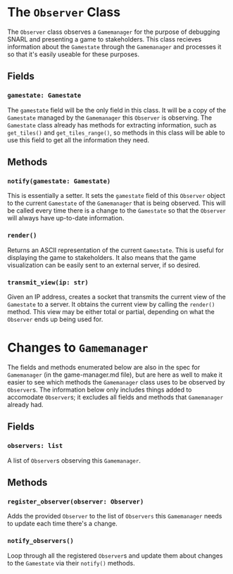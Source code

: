 # The `Observer` Class

The `Observer` class observes a `Gamemanager` for the purpose of debugging SNARL and presenting a game to stakeholders. This class recieves information about the `Gamestate` through the `Gamemanager` and processes it so that it's easily useable for these purposes.

## Fields

### `gamestate: Gamestate`
The `gamestate` field will be the only field in this class. It will be a copy of the `Gamestate` managed by the `Gamemanager` this `Observer` is observing. The `Gamestate` class already has methods for extracting information, such as `get_tiles()` and `get_tiles_range()`, so methods in this class will be able to use this field to get all the information they need.

## Methods

### `notify(gamestate: Gamestate)`
This is essentially a setter. It sets the `gamestate` field of this `Observer` object to the current `Gamestate` of the `Gamemanager` that is being observed. This will be called every time there is a change to the `Gamestate` so that the `Observer` will always have up-to-date information.

### `render()`
Returns an ASCII representation of the current `Gamestate`. This is useful for displaying the game to stakeholders. It also means that the game visualization can be easily sent to an external server, if so desired.

### `transmit_view(ip: str)`
Given an IP address, creates a socket that transmits the current view of the `Gamestate` to a server. It obtains the current view by calling the `render()` method. This view may be either total or partial, depending on what the `Observer` ends up being used for.

# Changes to `Gamemanager`

The fields and methods enumerated below are also in the spec for `Gamemanager` (in the game-manager.md file), but are here as well to make it easier to see which methods the `Gamemanager` class uses to be observed by `Observer`s. The information below only includes things added to accomodate `Observer`s; it excludes all fields and methods that `Gamemanager` already had.

## Fields

### `observers: list`
A list of `Observer`s observing this `Gamemanager`.

## Methods

### `register_observer(observer: Observer)`
Adds the provided `Observer` to the list of `Observers` this `Gamemanager` needs to update each time there's a change.

### `notify_observers()`
Loop through all the registered `Observer`s and update them about changes to the `Gamestate` via their `notify()` methods.